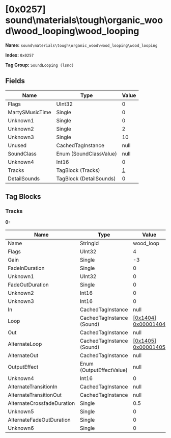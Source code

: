 # [0x0257] sound\materials\tough\organic_wood\wood_looping\wood_looping

**Name:** ```sound\materials\tough\organic_wood\wood_looping\wood_looping```

**Index:** ```0x0257```

**Tag Group:** ```SoundLooping (lsnd)```

## Fields

Name	| Type	| Value
---	|---	|---	|
Flags	|UInt32	|0
MartySMusicTime	|Single	|0
Unknown1	|Single	|0
Unknown2	|Single	|2
Unknown3	|Single	|10
Unused	|CachedTagInstance	|null
SoundClass	|Enum (SoundClassValue)	|null
Unknown4	|Int16	|0
Tracks	|TagBlock (Tracks)	|[1](#tracks)
DetailSounds	|TagBlock (DetailSounds)	|0


## Tag Blocks

### Tracks

**0:**

Name	| Type	| Value
---	|---	|---	|
Name	|StringId	|wood_loop
Flags	|UInt32	|4
Gain	|Single	|-3
FadeInDuration	|Single	|0
Unknown1	|UInt32	|0
FadeOutDuration	|Single	|0
Unknown2	|Int16	|0
Unknown3	|Int16	|0
In	|CachedTagInstance	|null
Loop	|CachedTagInstance (Sound)	|[[0x1404] 0x00001404](../Sound/1404.md)
Out	|CachedTagInstance	|null
AlternateLoop	|CachedTagInstance (Sound)	|[[0x1405] 0x00001405](../Sound/1405.md)
AlternateOut	|CachedTagInstance	|null
OutputEffect	|Enum (OutputEffectValue)	|null
Unknown4	|Int16	|0
AlternateTransitionIn	|CachedTagInstance	|null
AlternateTransitionOut	|CachedTagInstance	|null
AlternateCrossfadeDuration	|Single	|0.5
Unknown5	|Single	|0
AlternateFadeOutDuration	|Single	|0
Unknown6	|Single	|0


